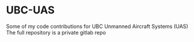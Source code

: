 # UBC-UAS
Some of my code contributions for UBC Unmanned Aircraft Systems (UAS)
The full repository is a private gitlab repo
